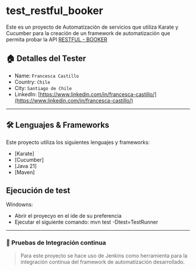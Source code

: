 # test_restful_booker

Este es un proyecto de Automatización de servicios que utiliza Karate y Cucumber
para la creación de un framework de automatización que permita probar la
API [RESTFUL - BOOKER](https://restful-booker.herokuapp.com/apidoc/index.html)


## 🏠 Detalles del Tester

* Name: `Francesca Castillo`
* Country: `Chile`
* City: `Santiago de Chile`
* LinkedIn: [https://www.linkedin.com/in/francesca-castillo/](https://www.linkedin.com/in/francesca-castillo/)

***

## 🛠️ Lenguajes & Frameworks

Este proyecto utiliza los siguientes lenguajes y frameworks:

* [Karate]
* [Cucumber]
* [Java 21]
* [Maven]

## Ejecución de test

Windowns:
* Abrir el proyecyo en el ide de su preferencia
* Ejecutar el siguiente comando: mvn test -Dtest=TestRunner

***

### 🚀 Pruebas de Integración continua

> Para este proyecto se hace uso de Jenkins como herramienta para la integración continua del framework de
automatización desarrollado.



